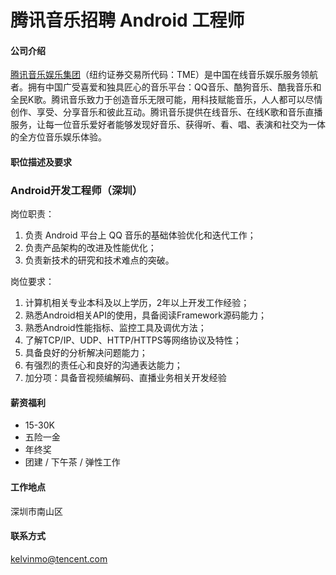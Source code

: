 # 腾讯音乐招聘 Android 工程师

#### 公司介绍
[腾讯音乐娱乐集团](https://www.tencentmusic.com/)（纽约证券交易所代码：TME）是中国在线音乐娱乐服务领航者。拥有中国广受喜爱和独具匠心的音乐平台：QQ音乐、酷狗音乐、酷我音乐和全民K歌。腾讯音乐致力于创造音乐无限可能，用科技赋能音乐，人人都可以尽情创作、享受、分享音乐和彼此互动。腾讯音乐提供在线音乐、在线K歌和音乐直播服务，让每一位音乐爱好者能够发现好音乐、获得听、看、唱、表演和社交为一体的全方位音乐娱乐体验。

#### 职位描述及要求

### Android开发工程师（深圳）

岗位职责：
1. 负责 Android 平台上 QQ 音乐的基础体验优化和迭代工作；
2. 负责产品架构的改进及性能优化；
3. 负责新技术的研究和技术难点的突破。

岗位要求：
1. 计算机相关专业本科及以上学历，2年以上开发工作经验；
2. 熟悉Android相关API的使用，具备阅读Framework源码能力；
3. 熟悉Android性能指标、监控工具及调优方法；
4. 了解TCP/IP、UDP、HTTP/HTTPS等网络协议及特性；
5. 具备良好的分析解决问题能力；
6. 有强烈的责任心和良好的沟通表达能力；
7. 加分项：具备音视频编解码、直播业务相关开发经验

#### 薪资福利
- 15-30K
- 五险一金
- 年终奖
- 团建 / 下午茶 / 弹性工作

#### 工作地点
深圳市南山区

#### 联系方式
[kelvinmo@tencent.com](mailto:kelvinmo@tencent.com) 
